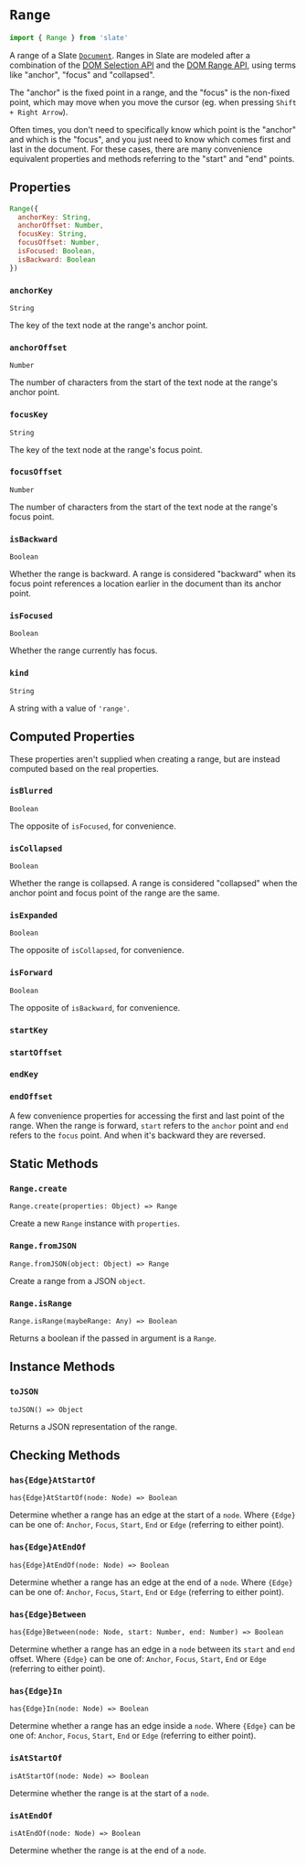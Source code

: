 
# `Range`

```js
import { Range } from 'slate'
```

A range of a Slate [`Document`](./document.md). Ranges in Slate are modeled after a combination of the [DOM Selection API](https://developer.mozilla.org/en-US/docs/Web/API/Selection) and the [DOM Range API](https://developer.mozilla.org/en-US/docs/Web/API/Range), using terms like "anchor", "focus" and "collapsed".

The "anchor" is the fixed point in a range, and the "focus" is the non-fixed point, which may move when you move the cursor (eg. when pressing `Shift + Right Arrow`).

Often times, you don't need to specifically know which point is the "anchor" and which is the "focus", and you just need to know which comes first and last in the document. For these cases, there are many convenience equivalent properties and methods referring to the "start" and "end" points.


## Properties

```js
Range({
  anchorKey: String,
  anchorOffset: Number,
  focusKey: String,
  focusOffset: Number,
  isFocused: Boolean,
  isBackward: Boolean  
})
```

### `anchorKey`
`String`

The key of the text node at the range's anchor point.

### `anchorOffset`
`Number`

The number of characters from the start of the text node at the range's anchor point.

### `focusKey`
`String`

The key of the text node at the range's focus point.

### `focusOffset`
`Number`

The number of characters from the start of the text node at the range's focus point.

### `isBackward`
`Boolean`

Whether the range is backward. A range is considered "backward" when its focus point references a location earlier in the document than its anchor point.

### `isFocused`
`Boolean`

Whether the range currently has focus.

### `kind`
`String`

A string with a value of `'range'`.


## Computed Properties

These properties aren't supplied when creating a range, but are instead computed based on the real properties.

### `isBlurred`
`Boolean`

The opposite of `isFocused`, for convenience.

### `isCollapsed`
`Boolean`

Whether the range is collapsed. A range is considered "collapsed" when the anchor point and focus point of the range are the same.

### `isExpanded`
`Boolean`

The opposite of `isCollapsed`, for convenience.

### `isForward`
`Boolean`

The opposite of `isBackward`, for convenience.

### `startKey`
### `startOffset`
### `endKey`
### `endOffset`

A few convenience properties for accessing the first and last point of the range. When the range is forward, `start` refers to the `anchor` point and `end` refers to the `focus` point. And when it's backward they are reversed.


## Static Methods

### `Range.create`
`Range.create(properties: Object) => Range`

Create a new `Range` instance with `properties`.

### `Range.fromJSON`
`Range.fromJSON(object: Object) => Range`

Create a range from a JSON `object`.

### `Range.isRange`
`Range.isRange(maybeRange: Any) => Boolean`

Returns a boolean if the passed in argument is a `Range`.


## Instance Methods

### `toJSON`
`toJSON() => Object`

Returns a JSON representation of the range.


## Checking Methods

### `has{Edge}AtStartOf`
`has{Edge}AtStartOf(node: Node) => Boolean`

Determine whether a range has an edge at the start of a `node`. Where `{Edge}` can be one of: `Anchor`, `Focus`, `Start`, `End` or `Edge` (referring to either point).

### `has{Edge}AtEndOf`
`has{Edge}AtEndOf(node: Node) => Boolean`

Determine whether a range has an edge at the end of a `node`. Where `{Edge}` can be one of: `Anchor`, `Focus`, `Start`, `End` or `Edge` (referring to either point).

### `has{Edge}Between`
`has{Edge}Between(node: Node, start: Number, end: Number) => Boolean`

Determine whether a range has an edge in a `node` between its `start` and `end` offset. Where `{Edge}` can be one of: `Anchor`, `Focus`, `Start`, `End` or `Edge` (referring to either point).

### `has{Edge}In`
`has{Edge}In(node: Node) => Boolean`

Determine whether a range has an edge inside a `node`. Where `{Edge}` can be one of: `Anchor`, `Focus`, `Start`, `End` or `Edge` (referring to either point).

### `isAtStartOf`
`isAtStartOf(node: Node) => Boolean`

Determine whether the range is at the start of a `node`.

### `isAtEndOf`
`isAtEndOf(node: Node) => Boolean`

Determine whether the range is at the end of a `node`.
